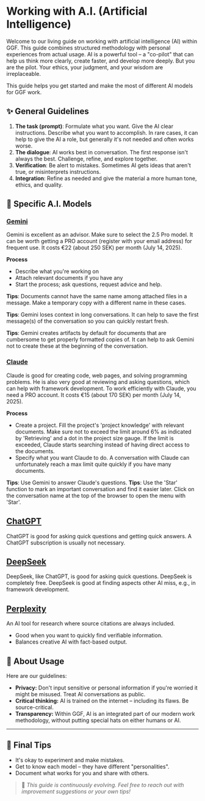 <!-- This file is automatically copied from documentation/onboarding/en/foundational/working-with-ai.md -->

# Working with A.I. (Artificial Intelligence)

Welcome to our living guide on working with artificial intelligence (AI) within GGF. This guide combines structured methodology with personal experiences from actual usage. AI is a powerful tool – a "co-pilot" that can help us think more clearly, create faster, and develop more deeply. But you are the pilot. Your ethics, your judgment, and your wisdom are irreplaceable.

This guide helps you get started and make the most of different AI models for GGF work.

## ✨ General Guidelines
1. **The task (prompt)**: Formulate what you want. Give the AI clear instructions. Describe what you want to accomplish. In rare cases, it can help to give the AI a role, but generally it's not needed and often works worse.
2. **The dialogue**: AI works best in conversation. The first response isn't always the best. Challenge, refine, and explore together.
3. **Verification**: Be alert to mistakes. Sometimes AI gets ideas that aren't true, or misinterprets instructions.
4. **Integration**: Refine as needed and give the material a more human tone, ethics, and quality.

## 🤖 Specific A.I. Models

### [Gemini](https://gemini.google.com)

Gemini is excellent as an advisor. Make sure to select the 2.5 Pro model. It can be worth getting a PRO account (register with your email address) for frequent use. It costs €22 (about 250 SEK) per month (July 14, 2025).

**Process**
- Describe what you're working on
- Attach relevant documents if you have any
- Start the process; ask questions, request advice and help.

**Tips**: Documents cannot have the same name among attached files in a message. Make a temporary copy with a different name in these cases.

**Tips**: Gemini loses context in long conversations. It can help to save the first message(s) of the conversation so you can quickly restart fresh.

**Tips**: Gemini creates artifacts by default for documents that are cumbersome to get properly formatted copies of. It can help to ask Gemini not to create these at the beginning of the conversation.

### [Claude](https://claude.ai)

Claude is good for creating code, web pages, and solving programming problems. He is also very good at reviewing and asking questions, which can help with framework development. To work efficiently with Claude, you need a PRO account. It costs €15 (about 170 SEK) per month (July 14, 2025).

**Process**
- Create a project. Fill the project's 'project knowledge' with relevant documents. Make sure not to exceed the limit around 6% as indicated by 'Retrieving' and a dot in the project size gauge. If the limit is exceeded, Claude starts searching instead of having direct access to the documents.
- Specify what you want Claude to do. A conversation with Claude can unfortunately reach a max limit quite quickly if you have many documents.

**Tips**: Use Gemini to answer Claude's questions.
**Tips**: Use the 'Star' function to mark an important conversation and find it easier later. Click on the conversation name at the top of the browser to open the menu with 'Star'.

## [ChatGPT](https://chatgpt.com)

ChatGPT is good for asking quick questions and getting quick answers. A ChatGPT subscription is usually not necessary.

## [DeepSeek](www.deepseek.com)

DeepSeek, like ChatGPT, is good for asking quick questions. DeepSeek is completely free.
DeepSeek is good at finding aspects other AI miss, e.g., in framework development.

## [Perplexity](https://www.perplexity.ai)

An AI tool for research where source citations are always included.

- Good when you want to quickly find verifiable information.
- Balances creative AI with fact-based output.

## 🧭 About Usage

Here are our guidelines:

* **Privacy:** Don't input sensitive or personal information if you're worried it might be misused. Treat AI conversations as public.
* **Critical thinking:** AI is trained on the internet – including its flaws. Be source-critical.
* **Transparency:** Within GGF, AI is an integrated part of our modern work methodology, without putting special hats on either humans or AI.

---

## 🧷 Final Tips

* It's okay to experiment and make mistakes.
* Get to know each model – they have different "personalities".
* Document what works for you and share with others.

> 💬 *This guide is continuously evolving. Feel free to reach out with improvement suggestions or your own tips!*
